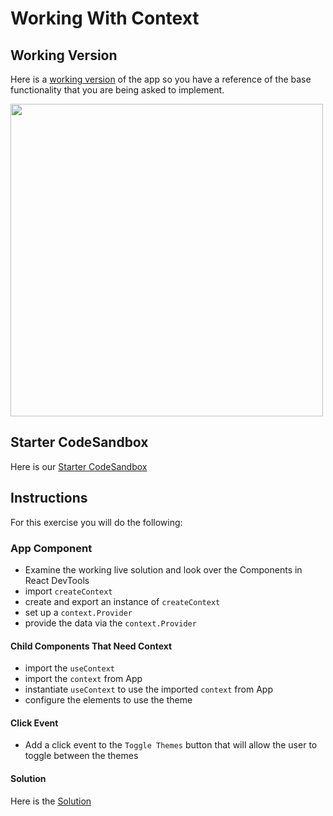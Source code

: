 # Working With Context

## Working Version
Here is a [working version](https://xn0b1.csb.app/) of the app so you have a reference of the base functionality that you are being asked to implement. 

<img src="https://i.imgur.com/nKZWv5c.png" width=500/>

## Starter CodeSandbox
Here is our [Starter CodeSandbox](https://codesandbox.io/s/usecontext-lab-themes-starter-iuq8m?file=/src/App.js)

## Instructions
For this exercise you will do the following:

### App Component
- Examine the working live solution and look over the Components in React DevTools
- import `createContext` 
- create and export an instance of `createContext`
- set up a `context.Provider`
- provide the data via the `context.Provider`

#### Child Components That Need Context
- import the `useContext`
- import the `context` from App
- instantiate `useContext` to use the imported `context` from App
- configure the elements to use the theme


#### Click Event

- Add a click event to the `Toggle Themes` button that will allow the user to toggle between the themes

#### Solution

Here is the [Solution](https://codesandbox.io/s/usecontext-lab-themes-solution-xn0b1?file=/src/App.js:515-665)
